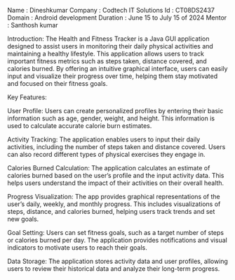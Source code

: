 Name : Dineshkumar
Company : Codtech IT Solutions
Id : CT08DS2437
Domain : Android development
Duration : June 15 to July 15 of 2024
Mentor : Santhosh kumar

Introduction:
             The Health and Fitness Tracker is a Java GUI application designed to assist users in monitoring their daily physical activities and maintaining a healthy lifestyle. This application allows users to track important fitness metrics such as steps taken, distance covered, and calories burned. By offering an intuitive graphical interface, users can easily input and visualize their progress over time, helping them stay motivated and focused on their fitness goals.

Key Features:

User Profile: Users can create personalized profiles by entering their basic information such as age, gender, weight, and height. This information is used to calculate accurate calorie burn estimates.

Activity Tracking: The application enables users to input their daily activities, including the number of steps taken and distance covered. Users can also record different types of physical exercises they engage in.

Calories Burned Calculation: The application calculates an estimate of calories burned based on the user’s profile and the input activity data. This helps users understand the impact of their activities on their overall health.

Progress Visualization: The app provides graphical representations of the user’s daily, weekly, and monthly progress. This includes visualizations of steps, distance, and calories burned, helping users track trends and set new goals.

Goal Setting: Users can set fitness goals, such as a target number of steps or calories burned per day. The application provides notifications and visual indicators to motivate users to reach their goals.

Data Storage: The application stores activity data and user profiles, allowing users to review their historical data and analyze their long-term progress.
